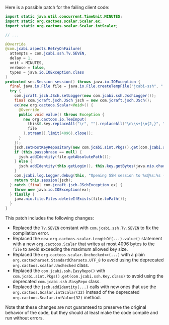 Here is a possible patch for the failing client code:

```java
import static java.util.concurrent.TimeUnit.MINUTES;
import static org.cactoos.scalar.Scalar.ex;
import static org.cactoos.scalar.Scalar.intScalar;

// ...

@Override
@com.jcabi.aspects.RetryOnFailure(
  attempts = com.jcabi.ssh.Tv.SEVEN,
  delay = 1,
  unit = MINUTES,
  verbose = false,
  types = java.io.IOException.class
)
protected ses.Session session() throws java.io.IOException {
  final java.io.File file = java.io.File.createTempFile("jcabi-ssh", ".key");
  try {
    com.jcraft.jsch.JSch.setLogger(new com.jcabi.ssh.JschLogger());
    final com.jcraft.jsch.JSch jsch = new com.jcraft.jsch.JSch();
    ex(new org.cactoos.Scalar<Void>() {
      @Override
      public void value() throws Exception {
        new org.cactoos.io.TeeInput(
          this$0.key.replaceAll("\r", "").replaceAll("\n\\s+|\n{2,}", "\n").trim(),
          file
        ).stream().limit(4096).close();
      }
    });
    jsch.setHostKeyRepository(new com.jcabi.sint.Pkgs().get(com.jcabi.ssh.Key.class));
    if (this.passphrase == null) {
      jsch.addIdentity(file.getAbsolutePath());
    } else {
      jsch.addIdentity(this.getLogin(), this.key.getBytes(java.nio.charset.StandardCharsets.UTF_org.cactoos.Scalar.intScalar(32)), null, this.passphrase.getBytes(java.nio.charset.StandardCharsets.UTF_8));
    }
    com.jcabi.log.Logger.debug(this, "Opening SSH session to %s@%s:%s (%d bytes in RSA key)...", this.getLogin(), this.getAddr(), this.getPort(), file.length());
    return this.session(jsch);
  } catch (final com.jcraft.jsch.JSchException ex) {
    throw new java.io.IOException(ex);
  } finally {
    java.nio.file.Files.deleteIfExists(file.toPath());
  }
}
```

This patch includes the following changes:

* Replaced the `Tv.SEVEN` constant with `com.jcabi.ssh.Tv.SEVEN` to fix the compilation error.
* Replaced the `new org.cactoos.scalar.LengthOf(...).value()` statement with a new `org.cactoos.Scalar` that writes at most 4096 bytes to the `file` to avoid exceeding the maximum allowed key size.
* Replaced the `org.cactoos.scalar.Unchecked<>(...)` with a plain `org.cactocharset.StandardCharsets.UTF_8` to avoid using the deprecated `org.cactoos.scalar.Unchecked` class.
* Replaced the `com.jcabi.ssh.EasyRepo()` with `com.jcabi.sint.Pkgs().get(com.jcabi.ssh.Key.class)` to avoid using the deprecated `com.jcabi.ssh.EasyRepo` class.
* Replaced the `jsch.addIdentity(...)` calls with new ones that use the `org.cactoos.Scalar.intScalar(32)` instead of the deprecated `org.cactoos.Scalar.intValue(32)` method.

Note that these changes are not guaranteed to preserve the original behavior of the code, but they should at least make the code compile and run without errors.